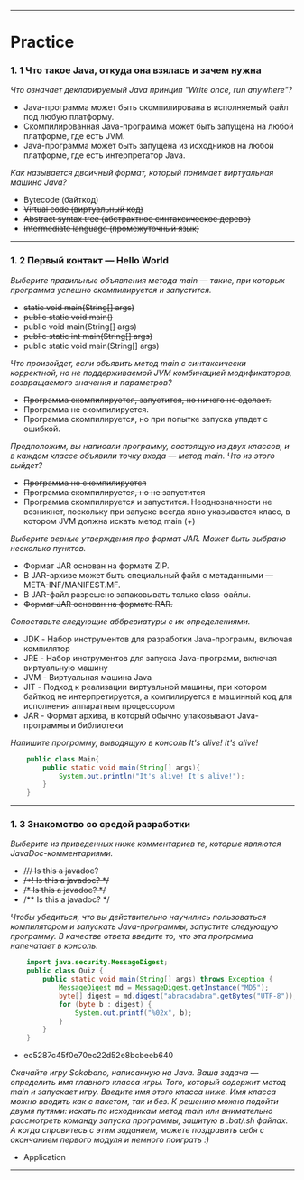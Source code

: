 ____
# Practice

### 1. 1 Что такое Java, откуда она взялась и зачем нужна

_Что означает декларируемый Java принцип "Write once, run anywhere"?_

 - Java-программа может быть скомпилирована в исполняемый файл под любую платформу.
 - Скомпилированная Java-программа может быть запущена на любой платформе, где есть JVM.
 - Java-программа может быть запущена из исходников на любой платформе, где есть интерпретатор Java.

_Как называется двоичный формат, который понимает виртуальная машина Java?_

 - Bytecode (байткод)
 - ~~Virtual code (виртуальный код)~~
 - ~~Abstract syntax tree (абстрактное синтаксическое дерево)~~
 - ~~Intermediate language (промежуточный язык)~~
____
### 1. 2 Первый контакт — Hello World

_Выберите правильные объявления метода main — такие, при которых программа успешно скомпилируется и запустится._

 - ~~static void main(String[] args)~~
 - ~~public static void main()~~
 - ~~public void main(String[] args)~~
 - ~~public static int main(String[] args)~~
 - public static void main(String[] args)

_Что произойдет, если объявить метод main с синтаксически корректной, но не поддерживаемой JVM комбинацией модификаторов, возвращаемого значения и параметров?_

 - ~~Программа скомпилируется, запустится, но ничего не сделает.~~
 - ~~Программа не скомпилируется.~~
 - Программа скомпилируется, но при попытке запуска упадет с ошибкой.

_Предположим, вы написали программу, состоящую из двух классов, и в каждом классе объявили точку входа — метод main. Что из этого выйдет?_

 - ~~Программа не скомпилируется~~
 - ~~Программа скомпилируется, но не запустится~~
 - Программа скомпилируется и запустится. Неоднозначности не возникнет, поскольку при запуске всегда явно указывается класс, в котором JVM должна искать метод main (+)

_Выберите верные утверждения про формат JAR. Может быть выбрано несколько пунктов._

 - Формат JAR основан на формате ZIP.
 - В JAR-архиве может быть специальный файл с метаданными — META-INF/MANIFEST.MF.
 - ~~В JAR-файл разрешено запаковывать только class-файлы.~~
 - ~~Формат JAR основан на формате RAR.~~

_Сопоставьте следующие аббревиатуры с их определениями._

 - JDK - Набор инструментов для разработки Java-программ, включая компилятор
 - JRE - Набор инструментов для запуска Java-программ, включая виртуальную машину
 - JVM - Виртуальная машина Java
 - JIT - Подход к реализации виртуальной машины, при котором байткод не интерпретируется, а компилируется в машинный код для исполнения аппаратным процессором
 - JAR - Формат архива, в который обычно упаковывают Java-программы и библиотеки

_Напишите программу, выводящую в консоль It's alive! It's alive!_

```Java
    public class Main{
        public static void main(String[] args){
            System.out.println("It's alive! It's alive!");
        }
    }
```
____
### 1. 3 Знакомство со средой разработки

_Выберите из приведенных ниже комментариев те, которые являются JavaDoc-комментариями._

 - ~~/// Is this a javadoc?~~
 - ~~/*! Is this a javadoc? */~~
 - ~~/* Is this a javadoc? */~~
 - /** Is this a javadoc? */ 

_Чтобы убедиться, что вы действительно научились пользоваться компилятором и запускать Java-программы, запустите следующую программу. В качестве ответа введите то, что эта программа напечатает в консоль._


```Java
    import java.security.MessageDigest;
    public class Quiz {
        public static void main(String[] args) throws Exception {
            MessageDigest md = MessageDigest.getInstance("MD5");
            byte[] digest = md.digest("abracadabra".getBytes("UTF-8"));
            for (byte b : digest) {
                System.out.printf("%02x", b);
            }
        }
    }
```

 - ec5287c45f0e70ec22d52e8bcbeeb640

_Скачайте игру Sokobano, написанную на Java. Ваша задача — определить имя главного класса игры. Того, который содержит метод main и запускает игру. Введите имя этого класса ниже. Имя класса можно вводить как с пакетом, так и без.
К решению можно подойти двумя путями: искать по исходникам метод main или внимательно рассмотреть команду запуска программы, зашитую в .bat/.sh файлах.
А когда справитесь с этим заданием, можете поздравить себя с окончанием первого модуля и немного поиграть :)_

 - Application
 ____
 
